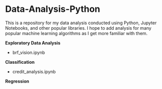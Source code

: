 # Data-Analysis-Python

This is a repository for my data analysis conducted using Python, Jupyter Notebooks, and other popular libraries. I hope to add analysis for many popular machine learning algorithms as I get more familiar with them.

**Exploratory Data Analysis**
- brf_vision.ipynb

**Classification**
- credit_analysis.ipynb

**Regression**
